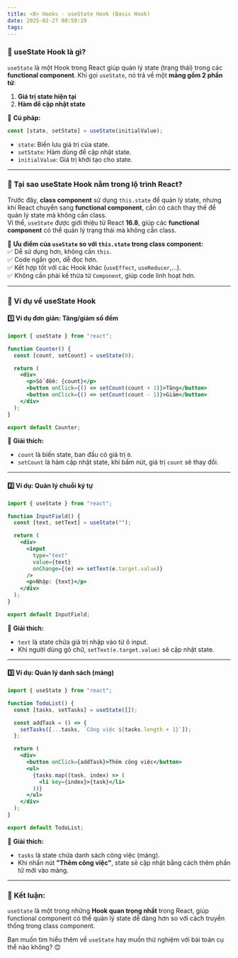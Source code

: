 ```yaml
---
title: <8> Hooks - useState Hook (Basic Hook)
date: 2025-02-27 08:59:19
tags:
---
```

### 🔹 useState Hook là gì?
`useState` là một Hook trong React giúp quản lý state (trạng thái) trong các **functional component**. Khi gọi `useState`, nó trả về một **mảng gồm 2 phần tử**:  
1. **Giá trị state hiện tại**  
2. **Hàm để cập nhật state**  

📌 **Cú pháp:**  
```jsx
const [state, setState] = useState(initialValue);
```
- `state`: Biến lưu giá trị của state.
- `setState`: Hàm dùng để cập nhật state.
- `initialValue`: Giá trị khởi tạo cho state.

---

### 🔹 Tại sao useState Hook nằm trong lộ trình React?
Trước đây, **class component** sử dụng `this.state` để quản lý state, nhưng khi React chuyển sang **functional component**, cần có cách thay thế để quản lý state mà không cần class.  
Vì thế, `useState` được giới thiệu từ React **16.8**, giúp các **functional component** có thể quản lý trạng thái mà không cần class.

📌 **Ưu điểm của `useState` so với `this.state` trong class component:**  
✅ Dễ sử dụng hơn, không cần `this`.  
✅ Code ngắn gọn, dễ đọc hơn.  
✅ Kết hợp tốt với các Hook khác (`useEffect`, `useReducer`,...).  
✅ Không cần phải kế thừa từ `Component`, giúp code linh hoạt hơn.

---

### 🔹 Ví dụ về useState Hook

#### 1️⃣ **Ví dụ đơn giản: Tăng/giảm số đếm**
```jsx
import { useState } from "react";

function Counter() {
  const [count, setCount] = useState(0);

  return (
    <div>
      <p>Số đếm: {count}</p>
      <button onClick={() => setCount(count + 1)}>Tăng</button>
      <button onClick={() => setCount(count - 1)}>Giảm</button>
    </div>
  );
}

export default Counter;
```
📌 **Giải thích:**  
- `count` là biến state, ban đầu có giá trị `0`.  
- `setCount` là hàm cập nhật state, khi bấm nút, giá trị `count` sẽ thay đổi.  

---

#### 2️⃣ **Ví dụ: Quản lý chuỗi ký tự**
```jsx
import { useState } from "react";

function InputField() {
  const [text, setText] = useState("");

  return (
    <div>
      <input 
        type="text" 
        value={text} 
        onChange={(e) => setText(e.target.value)} 
      />
      <p>Nhập: {text}</p>
    </div>
  );
}

export default InputField;
```
📌 **Giải thích:**  
- `text` là state chứa giá trị nhập vào từ ô input.  
- Khi người dùng gõ chữ, `setText(e.target.value)` sẽ cập nhật state.  

---

#### 3️⃣ **Ví dụ: Quản lý danh sách (mảng)**
```jsx
import { useState } from "react";

function TodoList() {
  const [tasks, setTasks] = useState([]);

  const addTask = () => {
    setTasks([...tasks, `Công việc ${tasks.length + 1}`]);
  };

  return (
    <div>
      <button onClick={addTask}>Thêm công việc</button>
      <ul>
        {tasks.map((task, index) => (
          <li key={index}>{task}</li>
        ))}
      </ul>
    </div>
  );
}

export default TodoList;
```
📌 **Giải thích:**  
- `tasks` là state chứa danh sách công việc (mảng).  
- Khi nhấn nút **"Thêm công việc"**, state sẽ cập nhật bằng cách thêm phần tử mới vào mảng.  

---

### 🚀 Kết luận:
`useState` là một trong những **Hook quan trọng nhất** trong React, giúp functional component có thể quản lý state dễ dàng hơn so với cách truyền thống trong class component.  

Bạn muốn tìm hiểu thêm về `useState` hay muốn thử nghiệm với bài toán cụ thể nào không? 😊

